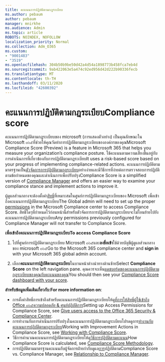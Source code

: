 ```yaml
---
title: คะแนนการปฏิบัติตามกฎระเบียบ
ms.author: pebaum
author: pebaum
manager: mnirkhe
ms.audience: Admin
ms.topic: article
ROBOTS: NOINDEX, NOFOLLOW
localization_priority: Normal
ms.collection: Adm_O365
ms.custom:
- "9001483"
- "3519"
ms.openlocfilehash: 304b50b9be50d42a4d54a1898773b458fca7eb4d
ms.sourcegitcommit: 9ab422063e5a474c92ed956d42d222b90336fecb
ms.translationtype: MT
ms.contentlocale: th-TH
ms.lasthandoff: 03/11/2020
ms.locfileid: "42600392"
---
```

# <a name="compliance-score"></a><span data-ttu-id="01e03-102">คะแนนการปฏิบัติตามกฎระเบียบ</span><span class="sxs-lookup"><span data-stu-id="01e03-102">Compliance score</span></span>

<span data-ttu-id="01e03-103">คะแนนการปฏิบัติตามกฎระเบียบของ microsoft (การแสดงตัวอย่าง) เป็นคุณลักษณะใน Microsoft ๓๖๕ที่ช่วยให้คุณวัดท่าการปฏิบัติตามกฎระเบียบขององค์กรของคุณ</span><span class="sxs-lookup"><span data-stu-id="01e03-103">Microsoft Compliance Score (Preview) is a feature in Microsoft 365 that helps you measure your organization’s compliance posture.</span></span> <span data-ttu-id="01e03-104">ใช้คะแนนตามความเสี่ยงขึ้นอยู่กับการดำเนินการที่เกี่ยวข้องกับการปฏิบัติตามกฎระเบียบ</span><span class="sxs-lookup"><span data-stu-id="01e03-104">It uses a risk-based score based on your progress of implementing compliance-related actions.</span></span>   <span data-ttu-id="01e03-105">คะแนนการปฏิบัติตามมาตรฐานเป็น[ตัวจัดการการปฏิบัติตามกฎระเบียบ](https://docs.microsoft.com/microsoft-365/compliance/compliance-manager-overview)อย่างง่ายและมีวิธีการที่ง่ายต่อการตรวจสอบการปฏิบัติตามข้อกำหนดของคุณและดำเนินการเพื่อปรับปรุง</span><span class="sxs-lookup"><span data-stu-id="01e03-105">Compliance Score is a simplified version of [Compliance Manager](https://docs.microsoft.com/microsoft-365/compliance/compliance-manager-overview) and offers an easier way to examine your compliance stance and implement actions to improve it.</span></span> 

<span data-ttu-id="01e03-106">ผู้ดูแลส่วนกลางจะต้องตั้งค่า[สิทธิ์](https://docs.microsoft.com/microsoft-365/security/office-365-security/permissions-in-the-security-and-compliance-center)ที่เหมาะสมในศูนย์การปฏิบัติตามกฎระเบียบของ Microsoft เพื่อเข้าถึงคะแนนการปฏิบัติตามกฎระเบียบ</span><span class="sxs-lookup"><span data-stu-id="01e03-106">The Global admin will need to set up the proper [permissions](https://docs.microsoft.com/microsoft-365/security/office-365-security/permissions-in-the-security-and-compliance-center) in the Microsoft Compliance center to access Compliance Score.</span></span>  <span data-ttu-id="01e03-107">สิทธิ์ใดๆที่กำหนดไว้ก่อนหน้านี้สำหรับตัวจัดการการปฏิบัติตามกฎระเบียบจะไม่โอนย้ายไปยังคะแนนการปฏิบัติตามกฎระเบียบ</span><span class="sxs-lookup"><span data-stu-id="01e03-107">Any permissions previously configured for Compliance Manager will not transfer to Compliance Score.</span></span>

<span data-ttu-id="01e03-108">**เพื่อเข้าถึงคะแนนการปฏิบัติตามกฎระเบียบ**</span><span class="sxs-lookup"><span data-stu-id="01e03-108">**To access Compliance Score**</span></span>

1. <span data-ttu-id="01e03-109">ไปที่ศูนย์การปฏิบัติตามกฎระเบียบ Microsoft ๓๖๕และ**ลงชื่อเข้า**ใช้ด้วยบัญชีผู้ดูแลส่วนกลางของ microsoft ๓๖๕</span><span class="sxs-lookup"><span data-stu-id="01e03-109">Go to the Microsoft 365 compliance center and **sign in** with your Microsoft 365 global admin account.</span></span>

2. <span data-ttu-id="01e03-110">เลือก**คะแนนการปฏิบัติตามกฎระเบียบ**ในบานหน้าต่างนำทางด้านซ้าย</span><span class="sxs-lookup"><span data-stu-id="01e03-110">Select **Compliance Score** on the left navigation pane.</span></span> <span data-ttu-id="01e03-111">คุณควรจะเห็น[แดชบอร์ดของคะแนนการปฏิบัติตามกฎระเบียบของคุณกับคะแนนของคุณ](https://docs.microsoft.com/microsoft-365/compliance/compliance-score-setup#understand-the-compliance-score-dashboard)</span><span class="sxs-lookup"><span data-stu-id="01e03-111">You should then see your [Compliance Score dashboard with your score](https://docs.microsoft.com/microsoft-365/compliance/compliance-score-setup#understand-the-compliance-score-dashboard).</span></span>
 

<span data-ttu-id="01e03-112">**สำหรับข้อมูลเพิ่มเติมเกี่ยวกับ**:</span><span class="sxs-lookup"><span data-stu-id="01e03-112">**For more information on**:</span></span>

- <span data-ttu-id="01e03-113">การตั้งค่าสิทธิ์การเข้าถึงสำหรับคะแนนการปฏิบัติตามกฎระเบียบให้ดู[ที่การให้สิทธิ์ผู้ใช้เข้าถึง Office ๓๖๕ความปลอดภัย & ศูนย์ปฏิบัติการ](https://docs.microsoft.com/microsoft-365/security/office-365-security/grant-access-to-the-security-and-compliance-center)</span><span class="sxs-lookup"><span data-stu-id="01e03-113">Setting up Access Permissions for Compliance Score, see [Give users access to the Office 365 Security & Compliance Center](https://docs.microsoft.com/microsoft-365/security/office-365-security/grant-access-to-the-security-and-compliance-center).</span></span>
- <span data-ttu-id="01e03-114">การทำงานกับการดำเนินการปรับปรุงในคะแนนการปฏิบัติตามกฎระเบียบโปรดดูการ[ทำงานกับคะแนนการปฏิบัติตามกฎระเบียบ](https://docs.microsoft.com/microsoft-365/compliance/working-with-compliance-score)</span><span class="sxs-lookup"><span data-stu-id="01e03-114">Working with Improvement Actions in Compliance Score, see  [Working with Compliance Score](https://docs.microsoft.com/microsoft-365/compliance/working-with-compliance-score).</span></span>
- <span data-ttu-id="01e03-115">วิธีการคำนวณคะแนนการปฏิบัติตามกฎระเบียบให้ดู[วิธีการปฏิบัติตามคะแนน](https://docs.microsoft.com/microsoft-365/compliance/compliance-score-methodology)</span><span class="sxs-lookup"><span data-stu-id="01e03-115">How Compliance Score is calculated, see [Compliance Score Methodology](https://docs.microsoft.com/microsoft-365/compliance/compliance-score-methodology).</span></span>
- <span data-ttu-id="01e03-116">การปฏิบัติตามมาตรฐานคะแนนกับผู้จัดการฝ่ายกำกับดูแล[การ](https://docs.microsoft.com/microsoft-365/compliance/compliance-score#relationship-to-compliance-manager)ปฏิบัติตาม</span><span class="sxs-lookup"><span data-stu-id="01e03-116">Compliance Score vs. Compliance Manager, see [Relationship to Compliance Manager](https://docs.microsoft.com/microsoft-365/compliance/compliance-score#relationship-to-compliance-manager).</span></span>

